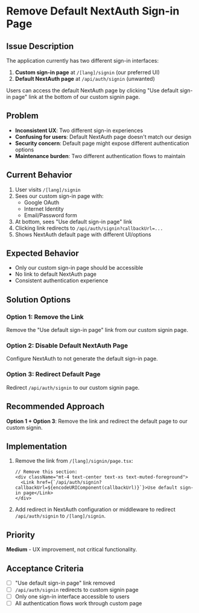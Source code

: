 # Remove Default NextAuth Sign-in Page

## Issue Description

The application currently has two different sign-in interfaces:

1. **Custom sign-in page** at `/[lang]/signin` (our preferred UI)
2. **Default NextAuth page** at `/api/auth/signin` (unwanted)

Users can access the default NextAuth page by clicking "Use default sign-in page" link at the bottom of our custom signin page.

## Problem

- **Inconsistent UX**: Two different sign-in experiences
- **Confusing for users**: Default NextAuth page doesn't match our design
- **Security concern**: Default page might expose different authentication options
- **Maintenance burden**: Two different authentication flows to maintain

## Current Behavior

1. User visits `/[lang]/signin`
2. Sees our custom sign-in page with:
   - Google OAuth
   - Internet Identity
   - Email/Password form
3. At bottom, sees "Use default sign-in page" link
4. Clicking link redirects to `/api/auth/signin?callbackUrl=...`
5. Shows NextAuth default page with different UI/options

## Expected Behavior

- Only our custom sign-in page should be accessible
- No link to default NextAuth page
- Consistent authentication experience

## Solution Options

### Option 1: Remove the Link

Remove the "Use default sign-in page" link from our custom signin page.

### Option 2: Disable Default NextAuth Page

Configure NextAuth to not generate the default sign-in page.

### Option 3: Redirect Default Page

Redirect `/api/auth/signin` to our custom signin page.

## Recommended Approach

**Option 1 + Option 3**: Remove the link and redirect the default page to our custom signin.

## Implementation

1. Remove the link from `/[lang]/signin/page.tsx`:

   ```tsx
   // Remove this section:
   <div className="mt-4 text-center text-xs text-muted-foreground">
     <Link href={`/api/auth/signin?callbackUrl=${encodeURIComponent(callbackUrl)}`}>Use default sign-in page</Link>
   </div>
   ```

2. Add redirect in NextAuth configuration or middleware to redirect `/api/auth/signin` to `/[lang]/signin`.

## Priority

**Medium** - UX improvement, not critical functionality.

## Acceptance Criteria

- [ ] "Use default sign-in page" link removed
- [ ] `/api/auth/signin` redirects to custom signin page
- [ ] Only one sign-in interface accessible to users
- [ ] All authentication flows work through custom page
